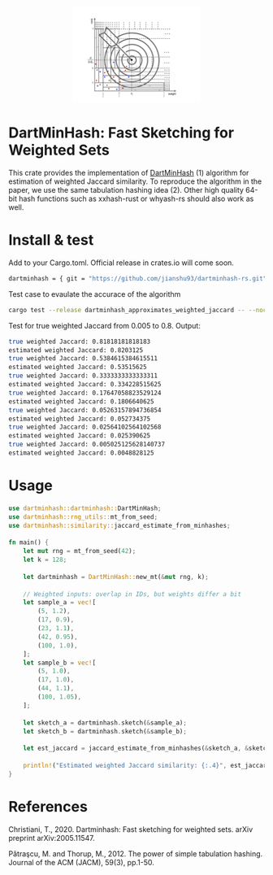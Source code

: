 <div align="center">
  <img width="50%" src ="DartMinHash_logo.png">
</div>

# DartMinHash: Fast Sketching for Weighted Sets
This crate provides the implementation of [DartMinHash](https://arxiv.org/abs/2005.11547) (1) algorithm for estimation of weighted Jaccard similarity. To reproduce the algorithm in the paper, we use the same tabulation hashing idea (2). Other high quality 64-bit hash functions such as xxhash-rust or whyash-rs should also work as well. 

# Install & test
Add to your Cargo.toml. Official release in crates.io will come soon.
```bash
dartminhash = { git = "https://github.com/jianshu93/dartminhash-rs.git" }
```

Test case to evaulate the accurace of the algorithm
```bash
cargo test --release dartminhash_approximates_weighted_jaccard -- --nocapture
```
Test for true weighted Jaccard from 0.005 to 0.8. Output:

```bash
true weighted Jaccard: 0.81818181818183
estimated weighted Jaccard: 0.8203125
true weighted Jaccard: 0.5384615384615511
estimated weighted Jaccard: 0.53515625
true weighted Jaccard: 0.3333333333333311
estimated weighted Jaccard: 0.334228515625
true weighted Jaccard: 0.17647058823529124
estimated weighted Jaccard: 0.1806640625
true weighted Jaccard: 0.05263157894736854
estimated weighted Jaccard: 0.052734375
true weighted Jaccard: 0.02564102564102568
estimated weighted Jaccard: 0.025390625
true weighted Jaccard: 0.005025125628140737
estimated weighted Jaccard: 0.0048828125


```

# Usage

```rust
use dartminhash::dartminhash::DartMinHash;
use dartminhash::rng_utils::mt_from_seed;
use dartminhash::similarity::jaccard_estimate_from_minhashes;

fn main() {
    let mut rng = mt_from_seed(42);
    let k = 128;

    let dartminhash = DartMinHash::new_mt(&mut rng, k);

    // Weighted inputs: overlap in IDs, but weights differ a bit
    let sample_a = vec![
        (5, 1.2),
        (17, 0.9),
        (23, 1.1),
        (42, 0.95),
        (100, 1.0),
    ];
    let sample_b = vec![
        (5, 1.0),
        (17, 1.0),
        (44, 1.1),
        (100, 1.05),
    ];

    let sketch_a = dartminhash.sketch(&sample_a);
    let sketch_b = dartminhash.sketch(&sample_b);

    let est_jaccard = jaccard_estimate_from_minhashes(&sketch_a, &sketch_b);

    println!("Estimated weighted Jaccard similarity: {:.4}", est_jaccard);
}

```


# References
Christiani, T., 2020. Dartminhash: Fast sketching for weighted sets. arXiv preprint arXiv:2005.11547.

Pǎtraşcu, M. and Thorup, M., 2012. The power of simple tabulation hashing. Journal of the ACM (JACM), 59(3), pp.1-50.